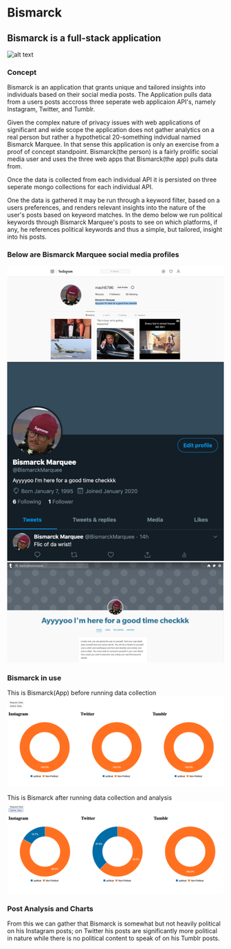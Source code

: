 # Bismarck

## Bismarck is a full-stack application

![alt text](https://scotch-res.cloudinary.com/image/upload/w_1050,q_auto:good,f_auto/v1540545426/tzs50mjrlopv85r3qjpq.jpg "MERN Stack Technologies Used")

### Concept

Bismarck is an application that grants unique and tailored insights into individuals based on their social media posts.
The Application pulls data from a users posts acccross three seperate web applicaion API's, namely Instagram, Twitter, and Tumblr.

Given the complex nature of privacy issues with web applications of significant and wide scope the application does not gather analytics on a real person but rather a hypothetical 20-something indvidual named Bismarck Marquee. In that sense this application is only an exercise from a proof of concept standpoint. Bismarck(the person) is a fairly prolific social media user and uses the three web apps that Bismarck(the app) pulls data from.

Once the data is collected from each individual API it is persisted on three seperate mongo collections for each individual API.

One the data is gathered it may be run through a keyword filter, based on a users preferences, and renders relevant insights into the nature of the user's posts based on keyword matches. In the demo below we run political keywords through Bismarck Marquee's posts to see on which platforms, if any, he references political keywords and thus a simple, but tailored, insight into his posts.

### Below are Bismarck Marquee social media profiles

![Bismarck Marquee Instagram](scratch/ig.png "Dummy Instagram Profile")
![Bismarck Marquee Twitter](scratch/twt.png "Dummy Twitter Profile")
![Bismarck Marquee Instagram](scratch/tumblr.png "Dummy Tumblr Profile")

### Bismarck in use

This is Bismarck(App) before running data collection
![Bismarck Before](scratch/before.png "Before application run")

This is Bismarck after running data collection and analysis
![Bismarck After](scratch/after.png "After application run")

### Post Analysis and Charts

From this we can gather that Bismarck is somewhat but not heavily political on his Instagram posts; on Twitter his posts are significantly more political in nature while there is no political content to speak of on his Tumblr posts.

